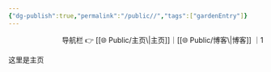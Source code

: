 ```yaml
---
{"dg-publish":true,"permalink":"/public//","tags":["gardenEntry"]}
---
```


<div align="right">
导航栏  👉  [[🌐  Public/主页\|主页]]｜[[🌐  Public/博客\|博客]] ｜1 
</div>


这里是主页
